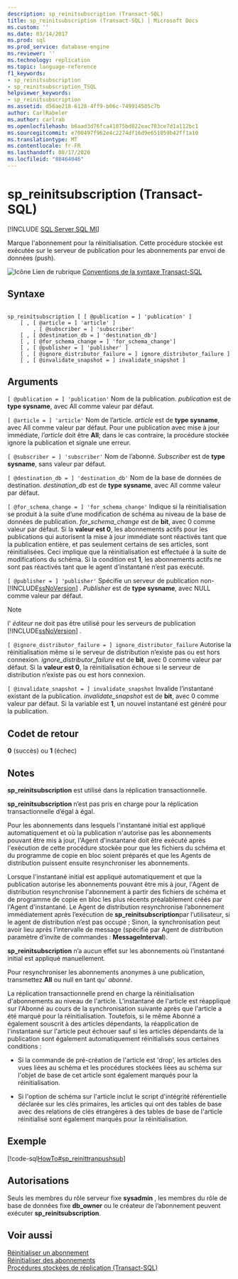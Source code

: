 ```yaml
---
description: sp_reinitsubscription (Transact-SQL)
title: sp_reinitsubscription (Transact-SQL) | Microsoft Docs
ms.custom: ''
ms.date: 03/14/2017
ms.prod: sql
ms.prod_service: database-engine
ms.reviewer: ''
ms.technology: replication
ms.topic: language-reference
f1_keywords:
- sp_reinitsubscription
- sp_reinitsubscription_TSQL
helpviewer_keywords:
- sp_reinitsubscription
ms.assetid: d56ae218-6128-4ff9-b06c-749914505c7b
author: CarlRabeler
ms.author: carlrab
ms.openlocfilehash: b6aad3d76fca41075bd022eac703ce7d1a112bc1
ms.sourcegitcommit: e700497f962e4c2274df16d9e651059b42ff1a10
ms.translationtype: MT
ms.contentlocale: fr-FR
ms.lasthandoff: 08/17/2020
ms.locfileid: "88464046"
---
```

# <a name="sp_reinitsubscription-transact-sql"></a>sp_reinitsubscription (Transact-SQL)
[!INCLUDE [SQL Server SQL MI](../../includes/applies-to-version/sql-asdbmi.md)]

  Marque l'abonnement pour la réinitialisation. Cette procédure stockée est exécutée sur le serveur de publication pour les abonnements par envoi de données (push).  
  
 ![Icône Lien de rubrique](../../database-engine/configure-windows/media/topic-link.gif "Icône du lien de rubrique") [Conventions de la syntaxe Transact-SQL](../../t-sql/language-elements/transact-sql-syntax-conventions-transact-sql.md)  
  
## <a name="syntax"></a>Syntaxe  
  
```  
  
sp_reinitsubscription [ [ @publication = ] 'publication' ]  
    [ , [ @article = ] 'article' ]  
        , [ @subscriber = ] 'subscriber'  
    [ , [ @destination_db = ] 'destination_db']  
    [ , [ @for_schema_change = ] 'for_schema_change']  
    [ , [ @publisher = ] 'publisher' ]  
    [ , [ @ignore_distributor_failure = ] ignore_distributor_failure ]   
    [ , [ @invalidate_snapshot = ] invalidate_snapshot ]  
```  
  
## <a name="arguments"></a>Arguments  
`[ @publication = ] 'publication'` Nom de la publication. *publication* est de **type sysname**, avec All comme valeur par défaut.  
  
`[ @article = ] 'article'` Nom de l’article. *article* est de **type sysname**, avec All comme valeur par défaut. Pour une publication avec mise à jour immédiate, *l’article* doit être **All**; dans le cas contraire, la procédure stockée ignore la publication et signale une erreur.  
  
`[ @subscriber = ] 'subscriber'` Nom de l’abonné. *Subscriber* est de **type sysname**, sans valeur par défaut.  
  
`[ @destination_db = ] 'destination_db'` Nom de la base de données de destination. *destination_db* est de **type sysname**, avec All comme valeur par défaut.  
  
`[ @for_schema_change = ] 'for_schema_change'` Indique si la réinitialisation se produit à la suite d’une modification de schéma au niveau de la base de données de publication. *for_schema_change* est de **bit**, avec 0 comme valeur par défaut. Si la **valeur est 0**, les abonnements actifs pour les publications qui autorisent la mise à jour immédiate sont réactivés tant que la publication entière, et pas seulement certains de ses articles, sont réinitialisées. Ceci implique que la réinitialisation est effectuée à la suite de modifications du schéma. Si la condition est **1**, les abonnements actifs ne sont pas réactivés tant que le agent d’instantané n’est pas exécuté.  
  
`[ @publisher = ] 'publisher'` Spécifie un serveur de publication non- [!INCLUDE[ssNoVersion](../../includes/ssnoversion-md.md)] . *Publisher* est de **type sysname**, avec NULL comme valeur par défaut.  
  
> [!NOTE]  
>  l' *éditeur* ne doit pas être utilisé pour les serveurs de publication [!INCLUDE[ssNoVersion](../../includes/ssnoversion-md.md)] .  
  
`[ @ignore_distributor_failure = ] ignore_distributor_failure` Autorise la réinitialisation même si le serveur de distribution n’existe pas ou est hors connexion. *ignore_distributor_failure* est de **bit**, avec 0 comme valeur par défaut. Si la **valeur est 0**, la réinitialisation échoue si le serveur de distribution n’existe pas ou est hors connexion.  
  
`[ @invalidate_snapshot = ] invalidate_snapshot` Invalide l’instantané existant de la publication. *invalidate_snapshot* est de **bit**, avec 0 comme valeur par défaut. Si la variable est **1**, un nouvel instantané est généré pour la publication.  
  
## <a name="return-code-values"></a>Codet de retour  
 **0** (succès) ou **1** (échec)  
  
## <a name="remarks"></a>Notes  
 **sp_reinitsubscription** est utilisé dans la réplication transactionnelle.  
  
 **sp_reinitsubscription** n’est pas pris en charge pour la réplication transactionnelle d’égal à égal.  
  
 Pour les abonnements dans lesquels l'instantané initial est appliqué automatiquement et où la publication n'autorise pas les abonnements pouvant être mis à jour, l'Agent d'instantané doit être exécuté après l'exécution de cette procédure stockée pour que les fichiers du schéma et du programme de copie en bloc soient préparés et que les Agents de distribution puissent ensuite resynchroniser les abonnements.  
  
 Lorsque l'instantané initial est appliqué automatiquement et que la publication autorise les abonnements pouvant être mis à jour, l'Agent de distribution resynchronise l'abonnement à partir des fichiers de schéma et de programme de copie en bloc les plus récents préalablement créés par l'Agent d'instantané. Le Agent de distribution resynchronise l’abonnement immédiatement après l’exécution de **sp_reinitsubscription**par l’utilisateur, si le agent de distribution n’est pas occupé ; Sinon, la synchronisation peut avoir lieu après l’intervalle de message (spécifié par Agent de distribution paramètre d’invite de commandes : **MessageInterval**).  
  
 **sp_reinitsubscription** n’a aucun effet sur les abonnements où l’instantané initial est appliqué manuellement.  
  
 Pour resynchroniser les abonnements anonymes à une publication, transmettez **All** ou null en tant qu' *abonné*.  
  
 La réplication transactionnelle prend en charge la réinitialisation d'abonnements au niveau de l'article. L'instantané de l'article est réappliqué sur l'Abonné au cours de la synchronisation suivante après que l'article a été marqué pour la réinitialisation. Toutefois, si le même Abonné a également souscrit à des articles dépendants, la réapplication de l'instantané sur l'article peut échouer sauf si les articles dépendants de la publication sont également automatiquement réinitialisés sous certaines conditions :  
  
-   Si la commande de pré-création de l'article est 'drop', les articles des vues liées au schéma et les procédures stockées liées au schéma sur l'objet de base de cet article sont également marqués pour la réinitialisation.  
  
-   Si l'option de schéma sur l'article inclut le script d'intégrité référentielle déclarée sur les clés primaires, les articles qui ont des tables de base avec des relations de clés étrangères à des tables de base de l'article réinitialisé sont également marqués pour la réinitialisation.  
  
## <a name="example"></a>Exemple  
 [!code-sql[HowTo#sp_reinittranpushsub](../../relational-databases/replication/codesnippet/tsql/sp-reinitsubscription-tr_1.sql)]  
  
## <a name="permissions"></a>Autorisations  
 Seuls les membres du rôle serveur fixe **sysadmin** , les membres du rôle de base de données fixe **db_owner** ou le créateur de l’abonnement peuvent exécuter **sp_reinitsubscription**.  
  
## <a name="see-also"></a>Voir aussi  
 [Réinitialiser un abonnement](../../relational-databases/replication/reinitialize-a-subscription.md)   
 [Réinitialiser des abonnements](../../relational-databases/replication/reinitialize-subscriptions.md)   
 [Procédures stockées de réplication &#40;Transact-SQL&#41;](../../relational-databases/system-stored-procedures/replication-stored-procedures-transact-sql.md)  
  
  
